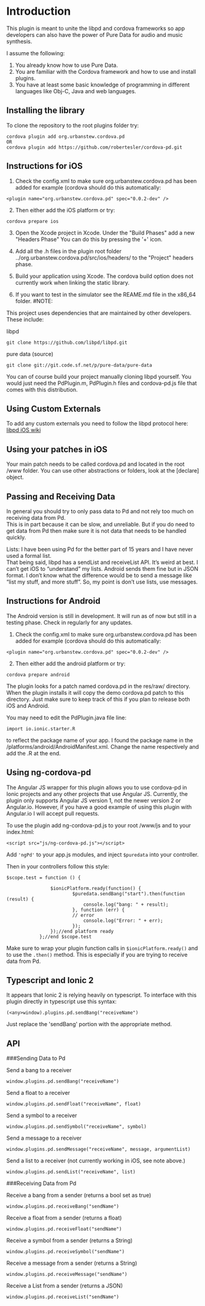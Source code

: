 # Introduction
This plugin is meant to unite the libpd and cordova frameworks so app developers can 
also have the power of Pure Data for audio and music synthesis.  

I assume the following:
1) You already know how to use Pure Data.
2) You are familiar with the Cordova framework and how to use and install plugins.
3) You have at least some basic knowledge of programming in different languages like Obj-C, Java and web languages.
 
## Installing the library

To clone the repository to the root plugins folder try:
```
cordova plugin add org.urbanstew.cordova.pd 
OR
cordova plugin add https://github.com/robertesler/cordova-pd.git
```
## Instructions for iOS
1) Check the config.xml to make sure org.urbanstew.cordova.pd has been added for example (cordova should do this automatically:
```
<plugin name="org.urbanstew.cordova.pd" spec="0.0.2-dev" />
```
2) Then either add the iOS platform or try:
```
cordova prepare ios
```

3) Open the Xcode project in Xcode. Under the "Build Phases" add a new "Headers Phase"
 You can do this by pressing the '+' icon.

4) Add all the .h files in the plugin root folder ../org.urbanstew.cordova.pd/src/ios/headers/
  to the "Project" headers phase.

5) Build your application using Xcode.  The cordova build option does not currently work when
  linking the static library.

6) If you want to test in the simulator see the REAME.md file in the x86_64 folder.
#NOTE:

 This project uses dependencies that are maintained by other developers.  These include:

libpd 
```
git clone https://github.com/libpd/libpd.git
```
pure data (source)
```
git clone git://git.code.sf.net/p/pure-data/pure-data
```

You can of course build your project manually cloning libpd yourself.  You would just need the 
PdPlugin.m, PdPlugin.h files and cordova-pd.js file that comes with this distribution.

## Using Custom Externals
To add any custom externals you need to follow the libpd protocol here:
[libpd iOS wiki](https://github.com/libpd/pd-for-ios/wiki/ios) 

## Using your patches in iOS
Your main patch needs to be called cordova.pd and located in the root /www folder.  You can use
other abstractions or folders, look at the [declare] object.

## Passing and Receiving Data 
In general you should try to only pass data to Pd and not rely too much on receiving data from Pd.  
This is in part because it can be slow, and unreliable.  But if you do need to get data from Pd then
make sure it is not data that needs to be handled quickly. 

Lists: I have been using Pd for the better part of 15 years and I have never used a formal list.  
That being said, libpd has a sendList and receiveList API.  It’s weird at best.  I can’t get iOS to 
“understand” my lists.  Android sends them fine but in JSON format.  I don’t know what the 
difference would be to send a message like “list my stuff, and more stuff”.  So, my point is
don’t use lists, use messages.

## Instructions for Android 

The Android version is still in development.  It will run as of now but still in a testing phase. 
Check in regularly for any updates.  

1) Check the config.xml to make sure org.urbanstew.cordova.pd has been added for example (cordova should do this automatically:
```
<plugin name="org.urbanstew.cordova.pd" spec="0.0.2-dev" />
```
2) Then either add the android platform or try:
```
cordova prepare android
```
The plugin looks for a patch named cordova.pd in the res/raw/ directory.  When the plugin installs
it will copy the demo cordova.pd patch to this directory.  Just make sure to keep track of this if 
you plan to release both iOS and Android.  

You may need to edit the PdPlugin.java file line: 
```
import io.ionic.starter.R
```
to reflect the package name of your app.  I found the package name in the /platforms/android/AndroidManifest.xml.  Change the name respectively and add the .R at the end. 

## Using ng-cordova-pd

The Angular JS wrapper for this plugin allows you to use cordova-pd in Ionic
projects and any other projects that use Angular JS.  Currently, the plugin only supports Angular JS version 1, not the newer version 2 or Angular.io.
However, if you have a good example of using this plugin with Angular.io I will accept pull requests.  

To use the plugin add ng-cordova-pd.js to your root /www/js and  to your index.html:
```
<script src="js/ng-cordova-pd.js"></script>
```
Add ```'ngPd'``` to your app.js modules, and inject ```$puredata``` into your 
controller. 

Then in your controllers follow this style:
```
$scope.test = function () {
            
                $ionicPlatform.ready(function() {
                        $puredata.sendBang("start").then(function (result) {
                            console.log("bang: " + result);
                        }, function (err) {
                        // error
                            console.log("Error: " + err);
                        });
                });//end platform ready
            };//end $scope.test
```
Make sure to wrap your plugin function calls in ```$ionicPlatform.ready()``` and 
to use the ```.then()``` method.  This is especially if you are trying to receive
data from Pd.  

## Typescript and Ionic 2
  It appears that Ionic 2 is relying heavily on typescript.  To interface with this plugin directly in typescript use this syntax:
  ```
(<any>window).plugins.pd.sendBang("receiveName")
```
Just replace the 'sendBang' portion with the appropriate method.

## API

###Sending Data to Pd

Send a bang to a receiver
```
window.plugins.pd.sendBang("receiveName")
```
Send a float to a receiver
```
window.plugins.pd.sendFloat("receiveName", float)
```
Send a symbol to a receiver
```
window.plugins.pd.sendSymbol("receiveName", symbol)
```
Send a message to a receiver
```
window.plugins.pd.sendMessage("receiveName", message, argumentList)
```
Send a list to a receiver (not currently working in iOS, see note above.)
```
window.plugins.pd.sendList("receiveName", list)
```

###Receiving Data from Pd

Receive a bang from a sender (returns a bool set as true)
```
window.plugins.pd.receiveBang("sendName")
```
Receive a float from a sender (returns a float)
```
window.plugins.pd.receiveFloat("sendName")
```
Receive a symbol from a sender (returns a String)
```
window.plugins.pd.receiveSymbol("sendName")
```
Receive a message from a sender (returns a String)
```
window.plugins.pd.receiveMessage("sendName")
```
Receive a List from a sender (returns a JSON)
```
window.plugins.pd.receiveList("sendName")
```
